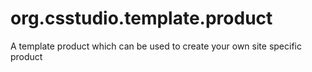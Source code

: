 # org.csstudio.template.product
A template product which can be used to create your own site specific product
